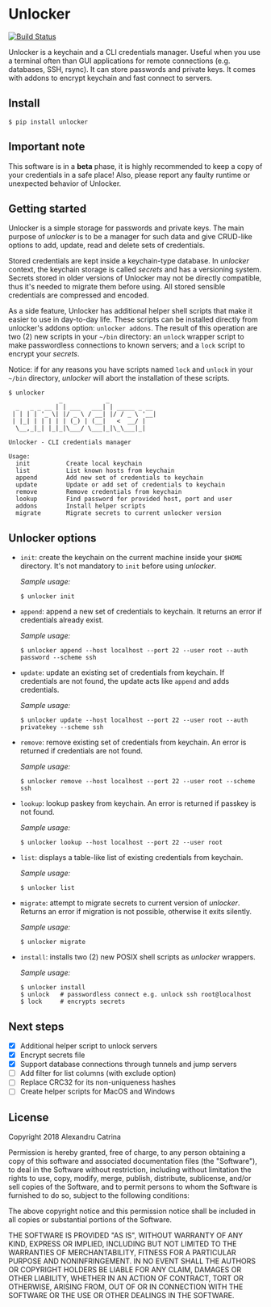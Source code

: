 # Unlocker
[![Build Status](https://travis-ci.org/lexndru/unlocker.svg?branch=master)](https://travis-ci.org/lexndru/unlocker)

Unlocker is a keychain and a CLI credentials manager. Useful when you use a terminal often than GUI applications for remote connections (e.g. databases, SSH, rsync). It can store passwords and private keys. It comes with addons to encrypt keychain and fast connect to servers.

## Install
```
$ pip install unlocker
```

## Important note
This software is in a **beta** phase, it is highly recommended to keep a copy of your credentials in a safe place! Also, please report any faulty runtime or unexpected behavior of Unlocker.

## Getting started
Unlocker is a simple storage for passwords and private keys. The main purpose of *unlocker* is to be a manager for such data and give CRUD-like options to add, update, read and delete sets of credentials.

Stored credentials are kept inside a keychain-type database. In *unlocker* context, the keychain storage is called *secrets* and has a versioning system. Secrets stored in older versions of Unlocker may not be directly compatible, thus it's needed to migrate them before using. All stored sensible credentials are compressed and encoded.

As a side feature, Unlocker has additional helper shell scripts that make it easier to use in day-to-day life. These scripts can be installed directly from unlocker's addons option: `unlocker addons`. The result of this operation are two (2) new scripts in your `~/bin` directory: an `unlock` wrapper script to make passwordless connections to known servers; and a `lock` script to encrypt your *secrets*.

Notice: if for any reasons you have scripts named `lock` and `unlock` in your `~/bin` directory, *unlocker* will abort the installation of these scripts.

```
$ unlocker
              _            _
  _   _ _ __ | | ___   ___| | _____ _ __
 | | | | '_ \| |/ _ \ / __| |/ / _ \ '__|
 | |_| | | | | | (_) | (__|   <  __/ |
  \__,_|_| |_|_|\___/ \___|_|\_\___|_|

Unlocker - CLI credentials manager

Usage:
  init          Create local keychain
  list          List known hosts from keychain
  append        Add new set of credentials to keychain
  update        Update or add set of credentials to keychain
  remove        Remove credentials from keychain
  lookup        Find password for provided host, port and user
  addons        Install helper scripts
  migrate       Migrate secrets to current unlocker version

```

## Unlocker options

- `init`: create the keychain on the current machine inside your `$HOME` directory. It's not mandatory to `init` before using *unlocker*.

   *Sample usage:*

   ```
   $ unlocker init
   ```


- `append`: append a new set of credentials to keychain. It returns an error if credentials already exist.

   *Sample usage:*

   ```
   $ unlocker append --host localhost --port 22 --user root --auth password --scheme ssh
   ```

- `update`: update an existing set of credentials from keychain. If credentials are not found, the update acts like `append` and adds credentials.

   *Sample usage:*

   ```
   $ unlocker update --host localhost --port 22 --user root --auth privatekey --scheme ssh
   ```

- `remove`: remove existing set of credentials from keychain. An error is returned if credentials are not found.

   *Sample usage:*

   ```
   $ unlocker remove --host localhost --port 22 --user root --scheme ssh
   ```

- `lookup`: lookup paskey from keychain. An error is returned if passkey is not found.

   *Sample usage:*

   ```
   $ unlocker lookup --host localhost --port 22 --user root
   ```

- `list`: displays a table-like list of existing credentials from keychain.

   *Sample usage:*

   ```
   $ unlocker list
   ```

- `migrate`: attempt to migrate secrets to current version of *unlocker*. Returns an error if migration is not possible, otherwise it exits silently.

   *Sample usage:*

   ```
   $ unlocker migrate
   ```

- `install`: installs two (2) new POSIX shell scripts as *unlocker* wrappers.

   *Sample usage:*

   ```
   $ unlocker install
   $ unlock   # passwordless connect e.g. unlock ssh root@localhost
   $ lock     # encrypts secrets
   ```

## Next steps
- [x] Additional helper script to unlock servers
- [x] Encrypt secrets file
- [x] Support database connections through tunnels and jump servers
- [ ] Add filter for list columns (with exclude option)
- [ ] Replace CRC32 for its non-uniqueness hashes
- [ ] Create helper scripts for MacOS and Windows

## License
Copyright 2018 Alexandru Catrina

Permission is hereby granted, free of charge, to any person obtaining a copy
of this software and associated documentation files (the "Software"), to deal
in the Software without restriction, including without limitation the rights
to use, copy, modify, merge, publish, distribute, sublicense, and/or sell
copies of the Software, and to permit persons to whom the Software is
furnished to do so, subject to the following conditions:

The above copyright notice and this permission notice shall be included in
all copies or substantial portions of the Software.

THE SOFTWARE IS PROVIDED "AS IS", WITHOUT WARRANTY OF ANY KIND, EXPRESS OR
IMPLIED, INCLUDING BUT NOT LIMITED TO THE WARRANTIES OF MERCHANTABILITY,
FITNESS FOR A PARTICULAR PURPOSE AND NONINFRINGEMENT. IN NO EVENT SHALL THE
AUTHORS OR COPYRIGHT HOLDERS BE LIABLE FOR ANY CLAIM, DAMAGES OR OTHER
LIABILITY, WHETHER IN AN ACTION OF CONTRACT, TORT OR OTHERWISE, ARISING FROM,
OUT OF OR IN CONNECTION WITH THE SOFTWARE OR THE USE OR OTHER DEALINGS IN
THE SOFTWARE.
